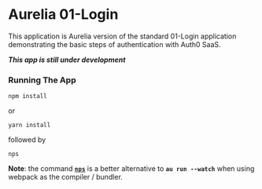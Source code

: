 # Aurelia 01-Login
This application is Aurelia version of the standard 01-Login application demonstrating the basic steps of authentication with Auth0 SaaS.

___This app is still under development___

### Running The App

```
npm install
```

or 

```
yarn install
```

followed by 
```
nps
```


**Note**: the command **[`nps`](https://www.npmjs.com/package/nps)** is a better alternative to **`au run --watch`** when using webpack as the compiler / bundler.
